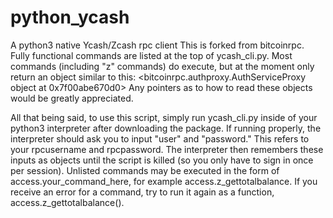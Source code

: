 # python_ycash
A python3 native Ycash/Zcash rpc client
This is forked from bitcoinrpc. Fully functional commands are listed at the top of ycash_cli.py.
Most commands (including "z" commands) do execute, but at the moment only return an object similar to this:
<bitcoinrpc.authproxy.AuthServiceProxy object at 0x7f00abe670d0>
Any pointers as to how to read these objects would be greatly appreciated.

All that being said, to use this script, simply run ycash_cli.py inside of your python3 interpreter after downloading the package.
If running properly, the interpreter should ask you to input "user" and "password." This refers to your rpcusername and rpcpassword.
The interpreter then remembers these inputs as objects until the script is killed (so you only have to sign in once per session).
Unlisted commands may be executed in the form of access.your_command_here, for example access.z_gettotalbalance.
If you receive an error for a command, try to run it again as a function, access.z_gettotalbalance().
